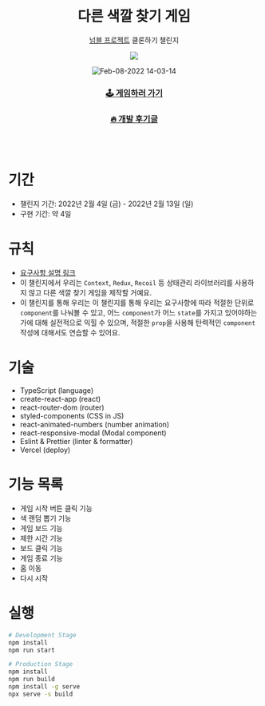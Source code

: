 <div align=center>

# **다른 색깔 찾기 게임**

[넘블 프로젝트](https://numble-react.vercel.app/) 클론하기 챌린지

![](https://images.velog.io/images/junghyeonsu/post/943745b6-4b26-4400-bd39-9803ebc4a99c/image.png)

![Feb-08-2022 14-03-14](https://user-images.githubusercontent.com/54893898/152930533-85088c86-4c22-4ccc-8b66-8298fd91d177.gif)

### [🕹️ 게임하러 가기](https://find-different-color.vercel.app/)

### [🔥 개발 후기글](https://velog.io/@junghyeonsu/React-Numble-Challenge-%EB%8B%A4%EB%A5%B8-%EC%83%89%EA%B9%94-%EC%B0%BE%EA%B8%B0-%EA%B2%8C%EC%9E%84-%EB%A7%8C%EB%93%A4%EA%B8%B0)

</div>

<br />
<br />

# 기간

- 챌린지 기간: 2022년 2월 4일 (금) - 2022년 2월 13일 (일)
- 구현 기간: 약 4일

# 규칙

- [요구사항 설명 링크](https://www.numble.it/45cee9d3-49ad-4f67-9d2a-14607c2eeba7#c4eaa8bc4ec1492aa0be0fc9ff04d2e2)
- 이 챌린지에서 우리는 `Context`, `Redux`, `Recoil` 등 상태관리 라이브러리를 사용하지 않고 다른 색깔 찾기 게임을 제작할 거예요.
- 이 챌린지를 통해 우리는 이 챌린지를 통해 우리는 요구사항에 따라 적절한 단위로 `component`를 나눠볼 수 있고, 어느 `component`가 어느 `state`를 가지고 있어야하는가에 대해 실전적으로 익힐 수 있으며, 적절한 `prop`을 사용해 탄력적인 `component` 작성에 대해서도 연습할 수 있어요.

# 기술

- TypeScript (language)
- create-react-app (react)
- react-router-dom (router)
- styled-components (CSS in JS)
- react-animated-numbers (number animation)
- react-responsive-modal (Modal component)
- Eslint & Prettier (linter & formatter)
- Vercel (deploy)

# 기능 목록

- 게임 시작 버튼 클릭 기능
- 색 랜덤 뽑기 기능
- 게임 보드 기능
- 제한 시간 기능
- 보드 클릭 기능
- 게임 종료 기능
- 홈 이동
- 다시 시작

# 실행

```bash
# Development Stage
npm install
npm run start

# Production Stage
npm install
npm run build
npm install -g serve
npx serve -s build
```
